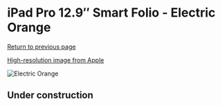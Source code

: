 # iPad Pro 12.9″ Smart Folio - Electric Orange

[Return to previous page](/ipad_pro4)

[High-resolution image from Apple](https://store.storeimages.cdn-apple.com/8756/as-images.apple.com/is/MJML3?wid=4500&hei=4500&fmt=png)

<div style="width: 512px"><img src="/almost_uncompressed/MJML3.webp" alt="Electric Orange"></div>

## Under construction

